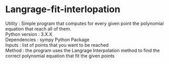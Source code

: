 # Langrage-fit-interlopation <br>
Utility : Simple program that computes for every given point the polynomial equation that reach all of them.<br>
Python version : 3.X.X<br>
Dependencies : sympy Python Package<br>
Inputs : list of points that you want to be reached<br>
Method : the program uses the Langrage Interpolation method to find the correct polynomial equation that fit the given points
